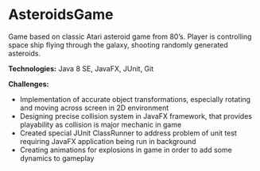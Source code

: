 # AsteroidsGame 
Game based on classic Atari asteroid game from 80’s. Player is controlling space ship flying through the galaxy, shooting randomly generated asteroids.

<B>Technologies:</B> Java 8 SE, JavaFX, JUnit, Git

<B>Challenges:</B>
* Implementation of accurate object transformations, especially rotating and moving across screen in 2D environment
* Designing precise collision system in JavaFX framework, that provides playability as collision is major mechanic in game
* Created special JUnit ClassRunner to address problem of unit test requiring JavaFX application being run in background
* Creating animations for explosions in game in order to add some dynamics to gameplay
